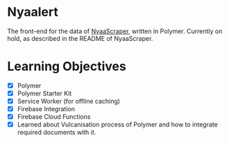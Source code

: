 # Nyaalert
The front-end for the data of [NyaaScraper](https://github.com/Keraito/NyaaScraper), written in Polymer.
Currently on hold, as described in the README of NyaaScraper.

# Learning Objectives
- [x] Polymer 
- [x] Polymer Starter Kit
- [x] Service Worker (for offline caching)
- [x] Firebase Integration
- [x] Firebase Cloud Functions
- [x] Learned about Vulcanisation process of Polymer and how to integrate required documents with it.
